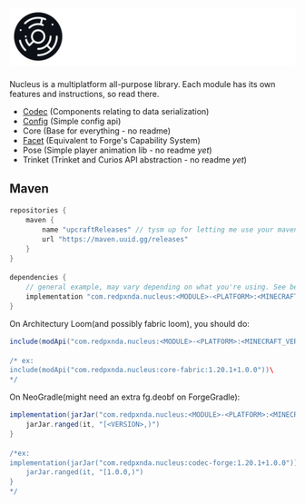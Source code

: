 <h1>
    <picture>
        <source media="(prefers-color-scheme: dark)" srcset="banner-white.svg">
        <img src="banner.svg" alt="Nucleus">
    </picture> 
</h1>

Nucleus is a multiplatform all-purpose library. Each module has its own features and instructions, so read there.
- [Codec](https://github.com/RedPxnda/Nucleus/blob/1.20.1/codec/README.md) (Components relating to data serialization)
- [Config](https://github.com/RedPxnda/Nucleus/blob/1.20.1/config/README.md) (Simple config api)
- Core (Base for everything - no readme)
- [Facet](https://github.com/RedPxnda/Nucleus/blob/1.20.1/facet/README.md) (Equivalent to Forge's Capability System)
- Pose (Simple player animation lib - no readme *yet*)
- Trinket (Trinket and Curios API abstraction - no readme *yet*)

## Maven
```groovy
repositories {
    maven {
        name "upcraftReleases" // tysm up for letting me use your maven
        url "https://maven.uuid.gg/releases"
    }
}

dependencies {
    // general example, may vary depending on what you're using. See below for proper examples.
    implementation "com.redpxnda.nucleus:<MODULE>-<PLATFORM>:<MINECRAFT_VERSION>+<VERSION>"
}
```
On Architectury Loom(and possibly fabric loom), you should do:
```groovy
include(modApi("com.redpxnda.nucleus:<MODULE>-<PLATFORM>:<MINECRAFT_VERSION>+<VERSION>"))

/* ex: 
include(modApi("com.redpxnda.nucleus:core-fabric:1.20.1+1.0.0"))\
*/
```
On NeoGradle(might need an extra fg.deobf on ForgeGradle):
```groovy
implementation(jarJar("com.redpxnda.nucleus:<MODULE>-<PLATFORM>:<MINECRAFT_VERSION>+<VERSION>")) {
    jarJar.ranged(it, "[<VERSION>,)")
}

/*ex: 
implementation(jarJar("com.redpxnda.nucleus:codec-forge:1.20.1+1.0.0")) {
    jarJar.ranged(it, "[1.0.0,)")
}
*/
```